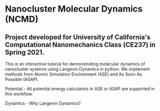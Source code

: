 # Nanocluster Molecular Dynamics (NCMD)
## Project developed for University of California's Computational Nanomechanics Class (CE237) in Spring 2021.

This is an interactive tutorial for demonstrating molecular dynamics of nanocluster systems using Langevin Dynamics in python. We implement methods from Atomic Simulation Environment (ASE) and As Soon As Possible (ASAP). 

Potential - All potential energy calculators in ASE or ASAP are supported in this workflow.

Dynamics - Why Langevin Dynamics?


